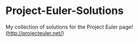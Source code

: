 Project-Euler-Solutions
=======================

My collection of solutions for the Project Euler page! (http://projecteuler.net/)